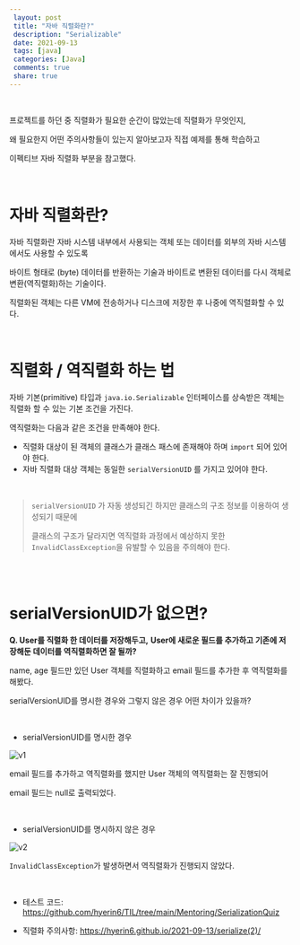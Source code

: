 ```yaml
---
 layout: post
 title: "자바 직렬화란?"
 description: "Serializable"
 date: 2021-09-13
 tags: [java]
 categories: [Java]
 comments: true
 share: true
---
```



<br />

프로젝트를 하던 중 직렬화가 필요한 순간이 많았는데 직렬화가 무엇인지,

왜 필요한지 어떤 주의사항들이 있는지 알아보고자 직접 예제를 통해 학습하고

이펙티브 자바 직렬화 부분을 참고했다.

<br />



# 자바 직렬화란?

자바 직렬화란 자바 시스템 내부에서 사용되는 객체 또는 데이터를 외부의 자바 시스템에서도 사용할 수 있도록

바이트 형태로 (byte) 데이터를 반환하는 기술과 바이트로 변환된 데이터를 다시 객체로 변환(역직렬화)하는 기술이다.



직렬화된 객체는 다른 VM에 전송하거나 디스크에 저장한 후 나중에 역직렬화할 수 있다.


<br />


# 직렬화 / 역직렬화 하는 법



자바 기본(primitive) 타입과 `java.io.Serializable` 인터페이스를 상속받은 객체는 직렬화 할 수 있는 기본 조건을 가진다.



역직렬화는 다음과 같은 조건을 만족해야 한다.

* 직렬화 대상이 된 객체의 클래스가 클래스 패스에 존재해야 하며 `import` 되어 있어야 한다.
* 자바 직렬화 대상 객체는 동일한 `serialVersionUID` 를 가지고 있어야 한다.



<br />


>  `serialVersionUID` 가 자동 생성되긴 하지만 클래스의 구조 정보를 이용하여 생성되기 때문에
>
> 클래스의 구조가 달라지면 역직렬화 과정에서 예상하지 못한 `InvalidClassException`을 유발할 수 있음을 주의해야 한다.


<br />
<br />



# serialVersionUID가 없으면?

**Q. User를 직렬화 한 데이터를 저장해두고,**
**User에 새로운 필드를 추가하고 기존에 저장해둔 데이터를 역직렬화하면 잘 될까?**

name, age 필드만 있던 User 객체를 직렬화하고
email 필드를 추가한 후 역직렬화를 해봤다.

serialVersionUID를 명시한 경우와 그렇지 않은 경우
어떤 차이가 있을까?

<br />


* serialVersionUID를 명시한 경우

![v1](https://user-images.githubusercontent.com/33855307/133041925-acb528af-82b0-407d-9df2-63894ea53c97.png)


email 필드를 추가하고 역직렬화를 했지만 User 객체의 역직렬화는 잘 진행되어

email 필드는 null로 출력되었다.




<br />

* serialVersionUID를 명시하지 않은 경우

![v2](https://user-images.githubusercontent.com/33855307/133041929-580476e1-03e4-4e58-b6d3-9673f39bde8d.png)


`InvalidClassException`가 발생하면서 역직렬화가 진행되지 않았다.



<br />



* 테스트 코드: <https://github.com/hyerin6/TIL/tree/main/Mentoring/SerializationQuiz>

* 직렬화 주의사항: <https://hyerin6.github.io/2021-09-13/serialize(2)/>

<br />


